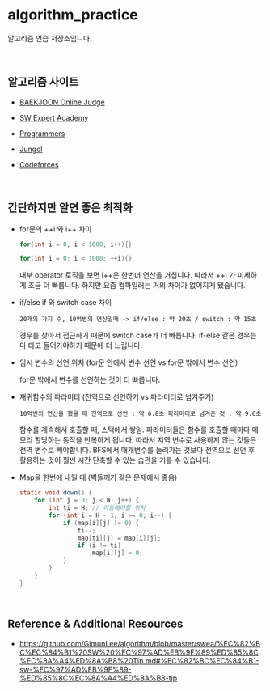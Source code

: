# algorithm_practice
알고리즘 연습 저장소입니다.

<br>

## 알고리즘 사이트

- [BAEKJOON Online Judge](https://www.acmicpc.net/)

- [SW Expert Academy](https://swexpertacademy.com/main/main.do)

- [Programmers](https://programmers.co.kr/)

- [Jungol](http://jungol.co.kr/)
- [Codeforces](https://codeforces.com/)

<br>

## 간단하지만 알면 좋은 최적화

- for문의 ++i 와 i++ 차이

  ```java
  for(int i = 0; i < 1000; i++){}
  
  for(int i = 0; i < 1000; ++i){}
  ```

  내부 operator 로직을 보면 i++은 한번더 연산을 거칩니다. 따라서 ++i 가 미세하게 조금 더 빠릅니다.  하지만 요즘 컴파일러는 거의 차이가 없어지게 됐습니다.

- if/else if 와 switch case 차이

  `20개의 가지 수, 10억번의 연산일때 -> if/else : 약 20초 / switch : 약 15초`

  경우를 찾아서 접근하기 때문에 switch case가 더 빠릅니다. if-else 같은 경우는 다 타고 들어가야하기 때문에 더 느립니다.

- 임시 변수의 선언 위치 (for문 안에서 변수 선언 vs for문 밖에서 변수 선언)

  for문 밖에서 변수를 선언하는 것이 더 빠릅니다.

- 재귀함수의 파라미터 (전역으로 선언하기 vs 파라미터로 넘겨주기)

  `10억번의 연산을 했을 때 전역으로 선언 : 약 6.8초 파라미터로 넘겨준 것 : 약 9.6초`

  함수를 계속해서 호출할 때, 스택에서 쌓임. 파라미터들은 함수를 호출할 때마다 메모리 할당하는 동작을 반복하게 됩니다. 따라서 지역 변수로 사용하지 않는 것들은 전역 변수로 빼야합니다. BFS에서 매개변수를 늘려가는 것보다 전역으로 선언 후 활용하는 것이 훨씬 시간 단축할 수 있는 습관을 기를 수 있습니다.

- Map을 한번에 내릴 때 (벽돌깨기 같은 문제에서 좋음)

  ```java
  static void down() {
      for (int j = 0; j < W; j++) {
          int ti = H; // 이동해야할 위치
          for (int i = H - 1; i >= 0; i--) {
              if (map[i][j] != 0) {
                  ti--;
                  map[ti][j] = map[i][j];
                  if (i != ti)
                      map[i][j] = 0;
              }
          }
      }
  }
  ```

<br>

## Reference & Additional Resources

- https://github.com/GimunLee/algorithm/blob/master/swea/%EC%82%BC%EC%84%B1%20SW%20%EC%97%AD%EB%9F%89%ED%85%8C%EC%8A%A4%ED%8A%B8%20Tip.md#%EC%82%BC%EC%84%B1-sw-%EC%97%AD%EB%9F%89-%ED%85%8C%EC%8A%A4%ED%8A%B8-tip
